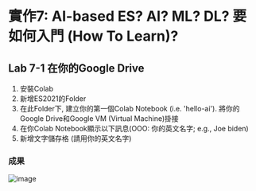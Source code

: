 # 實作7: AI-based ES? AI? ML? DL? 要如何入門 (How To Learn)?

## Lab 7-1 在你的Google Drive

1. 安裝Colab
2. 新增ES2021的Folder
3. 在此Folder下, 建立你的第一個Colab Notebook (i.e. 'hello-ai'). 將你的Google Drive和Google VM (Virtual Machine)掛接
4. 在你Colab Notebook顯示以下訊息(OOO: 你的英文名字; e.g., Joe biden)
5. 新增文字儲存格 (請用你的英文名字)

### 成果

![image](https://user-images.githubusercontent.com/89304181/140591920-5133e03b-f824-4ff4-af9f-23c1128fad48.png)

